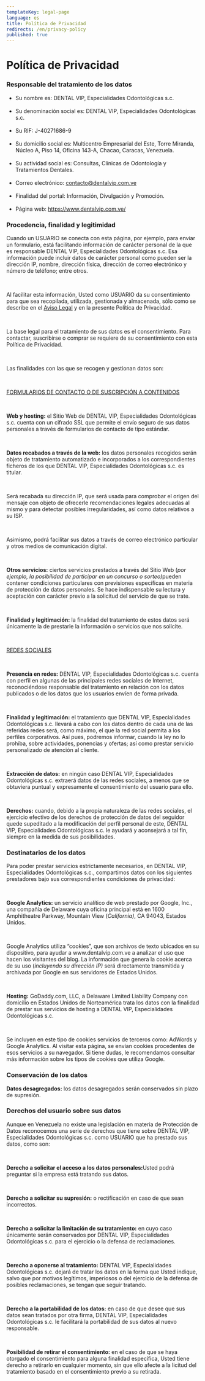 ```yaml
---
templateKey: legal-page
language: es
title: Política de Privacidad
redirects: /en/privacy-policy
published: true
---
```

<div class="dv-privacy-policy container-fluid dv-main-menu">
  <h1 class="dv-page-titles text-left">Política de Privacidad</h1>
  <h3 class="dv-page-titles text-left">
    Responsable del tratamiento de los datos
  </h3>
  <ul>
    <li>Su nombre es: DENTAL VIP, Especialidades Odontológicas s.c.</li>
    <br />
    <li>
      Su denominación social es: DENTAL VIP, Especialidades Odontológicas s.c.
    </li>
    <br />
    <li>Su RIF: J-40271686-9</li>
    <br />
    <li>
      Su domicilio social es: Multicentro Empresarial del Este, Torre Miranda,
      Núcleo A, Piso 14, Oficina 143-A, Chacao, Caracas, Venezuela.
    </li>
    <br />
    <li>
      Su actividad social es: Consultas, Clínicas de Odontología y Tratamientos
      Dentales.
    </li>
    <br />
    <li>
      Correo electrónico:
      <a href="mailto:contacto@dentalvip.com.ve" class="dv-link-green"
        >contacto@dentalvip.com.ve</a
      >
    </li>
    <br />
    <li>Finalidad del portal: Información, Divulgación y Promoción.</li>
    <br />
    <li>
      Página web:
      <a href="/" class="dv-link-green">https://www.dentalvip.com.ve/</a>
    </li>
  </ul>
  <h3 class="dv-page-titles text-left">Procedencia, finalidad y legitimidad</h3>
  <div class="paragraph-group">
    <p>
      Cuando un USUARIO se conecta con esta página, por ejemplo, para enviar un
      formulario, está facilitando información de carácter personal de la que es
      responsable DENTAL VIP, Especialidades Odontológicas s.c. Esa información
      puede incluir datos de carácter personal como pueden ser la dirección IP,
      nombre, dirección física, dirección de correo electrónico y número de
      teléfono; entre otros.
    </p>
    <br />
    <p>
      Al facilitar esta información, Usted como USUARIO da su consentimiento
      para que sea recopilada, utilizada, gestionada y almacenada, sólo como se
      describe en el
      <a href="/aviso-legal" class="dv-link-green">Aviso Legal</a> y en la
      presente Política de Privacidad.
    </p>
    <br />
    <p>
      La base legal para el tratamiento de sus datos es el consentimiento. Para
      contactar, suscribirse o comprar se requiere de su consentimiento con esta
      Política de Privacidad.
    </p>
    <br />
    <p>Las finalidades con las que se recogen y gestionan datos son:</p>
    <br />
    <p><u>FORMULARIOS DE CONTACTO O DE SUSCRIPCIÓN A CONTENIDOS</u></p>
    <br />
    <p>
      <b>Web y hosting:</b> el Sitio Web de DENTAL VIP, Especialidades
      Odontológicas s.c. cuenta con un cifrado SSL que permite el envío seguro
      de sus datos personales a través de formularios de contacto de tipo
      estándar.
    </p>
    <br />
    <p>
      <b>Datos recabados a través de la web:</b> los datos personales recogidos
      serán objeto de tratamiento automatizado e incorporados a los
      correspondientes ficheros de los que DENTAL VIP, Especialidades
      Odontológicas s.c. es titular.
    </p>
    <br />
    <p>
      Será recabada su dirección IP, que será usada para comprobar el origen del
      mensaje con objeto de ofrecerle recomendaciones legales adecuadas al mismo
      y para detectar posibles irregularidades, así como datos relativos a su
      ISP.
    </p>
    <br />
    <p>
      Asimismo, podrá facilitar sus datos a través de correo electrónico
      particular y otros medios de comunicación digital.
    </p>
    <br />
    <p>
      <b>Otros servicios:</b> ciertos servicios prestados a través del Sitio Web
      (<i>por ejemplo, la posibilidad de participar en un concurso o sorteo)</i
      >pueden contener condiciones particulares con previsiones específicas en
      materia de protección de datos personales. Se hace indispensable su
      lectura y aceptación con carácter previo a la solicitud del servicio de
      que se trate.
    </p>
    <br />
    <p>
      <b>Finalidad y legitimación:</b> la finalidad del tratamiento de estos
      datos será únicamente la de prestarle la información o servicios que nos
      solicite.
    </p>
    <br />
    <p><u>REDES SOCIALES</u></p>
    <br />
    <p>
      <b>Presencia en redes:</b> DENTAL VIP, Especialidades Odontológicas s.c.
      cuenta con perfil en algunas de las principales redes sociales de
      Internet, reconociéndose responsable del tratamiento en relación con los
      datos publicados o de los datos que los usuarios envíen de forma privada.
    </p>
    <br />
    <p>
      <b>Finalidad y legitimación:</b> el tratamiento que DENTAL VIP,
      Especialidades Odontológicas s.c. llevará a cabo con los datos dentro de
      cada una de las referidas redes será, como máximo, el que la red social
      permita a los perfiles corporativos. Así pues, podremos informar, cuando
      la ley no lo prohíba, sobre actividades, ponencias y ofertas; así como
      prestar servicio personalizado de atención al cliente.
    </p>
    <br />
    <p>
      <b>Extracción de datos:</b> en ningún caso DENTAL VIP, Especialidades
      Odontológicas s.c. extraerá datos de las redes sociales, a menos que se
      obtuviera puntual y expresamente el consentimiento del usuario para ello.
    </p>
    <br />
    <p>
      <b>Derechos:</b> cuando, debido a la propia naturaleza de las redes
      sociales, el ejercicio efectivo de los derechos de protección de datos del
      seguidor quede supeditado a la modificación del perfil personal de este,
      DENTAL VIP, Especialidades Odontológicas s.c. le ayudará y aconsejará a
      tal fin, siempre en la medida de sus posibilidades.
    </p>
  </div>
  <h3 class="dv-page-titles text-left">Destinatarios de los datos</h3>
  <div class="paragraph-group">
    <p>
      Para poder prestar servicios estrictamente necesarios, en DENTAL VIP,
      Especialidades Odontológicas s.c., compartimos datos con los siguientes
      prestadores bajo sus correspondientes condiciones de privacidad:
    </p>
    <br />
    <p>
      <b>Google Analytics:</b> un servicio analítico de web prestado por Google,
      Inc., una compañía de Delaware cuya oficina principal está en 1600
      Amphitheatre Parkway, Mountain View (<i>California)</i>, CA 94043, Estados
      Unidos.
    </p>
    <br />
    <p>
      Google Analytics utiliza “cookies”, que son archivos de texto ubicados en
      su dispositivo, para ayudar a www.dentalvip.com.ve a analizar el uso que
      hacen los visitantes del blog. La información que genera la cookie acerca
      de su uso (<i>incluyendo su dirección IP)</i> será directamente
      transmitida y archivada por Google en sus servidores de Estados Unidos.
    </p>
    <br />
    <p>
      <b>Hosting:</b> GoDaddy.com, LLC, a Delaware Limited Liability Company con
      domicilio en Estados Unidos de Norteamérica trata los datos con la
      finalidad de prestar sus servicios de hosting a DENTAL VIP, Especialidades
      Odontológicas s.c.
    </p>
    <br />
    <p>
      Se incluyen en este tipo de cookies servicios de terceros como: AdWords y
      Google Analytics. Al visitar esta página, se envían cookies procedentes de
      esos servicios a su navegador. Si tiene dudas, le recomendamos consultar
      más información sobre los tipos de cookies que utiliza Google.
    </p>
  </div>
  <h3 class="dv-page-titles text-left">Conservación de los datos</h3>
  <div class="paragraph-group">
    <p>
      <b>Datos desagregados:</b> los datos desagregados serán conservados sin
      plazo de supresión.
    </p>
  </div>
  <h3 class="dv-page-titles text-left">Derechos del usuario sobre sus datos</h3>
  <div class="paragraph-group">
    <p>
      Aunque en Venezuela no existe una legislación en materia de Protección de
      Datos reconocemos una serie de derechos que tiene sobre DENTAL VIP,
      Especialidades Odontológicas s.c. como USUARIO que ha prestado sus datos,
      como son:
    </p>
    <br />
    <p>
      <b>Derecho a solicitar el acceso a los datos personales:</b>Usted podrá
      preguntar si la empresa está tratando sus datos.
    </p>
    <br />
    <p>
      <b>Derecho a solicitar su supresión:</b> o rectificación en caso de que
      sean incorrectos.
    </p>
    <br />
    <p>
      <b>Derecho a solicitar la limitación de su tratamiento:</b> en cuyo caso
      únicamente serán conservados por DENTAL VIP, Especialidades Odontológicas
      s.c. para el ejercicio o la defensa de reclamaciones.
    </p>
    <br />
    <p>
      <b>Derecho a oponerse al tratamiento:</b> DENTAL VIP, Especialidades
      Odontológicas s.c. dejará de tratar los datos en la forma que Usted
      indique, salvo que por motivos legítimos, imperiosos o del ejercicio de la
      defensa de posibles reclamaciones, se tengan que seguir tratando.
    </p>
    <br />
    <p>
      <b>Derecho a la portabilidad de los datos:</b> en caso de que desee que
      sus datos sean tratados por otra firma, DENTAL VIP, Especialidades
      Odontológicas s.c. le facilitará la portabilidad de sus datos al nuevo
      responsable.
    </p>
    <br />
    <p>
      <b>Posibilidad de retirar el consentimiento:</b> en el caso de que se haya
      otorgado el consentimiento para alguna finalidad específica, Usted tiene
      derecho a retirarlo en cualquier momento, sin que ello afecte a la licitud
      del tratamiento basado en el consentimiento previo a su retirada.
    </p>
  </div>
</div>
